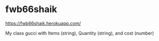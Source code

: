 # fwb66shaik

 https://fwb66shaik.herokuapp.com/
 
 My class gucci with Items (string), Quantity (string), and cost (number)
